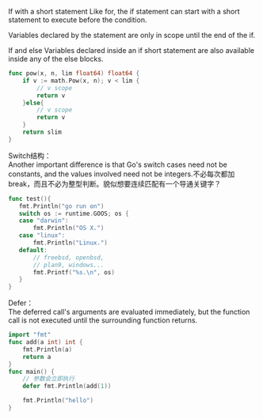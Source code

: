 If with a short statement
Like for, the if statement can start with a short statement to execute before the condition.

Variables declared by the statement are only in scope until the end of the if.

If and else
Variables declared inside an if short statement are also available inside any of the else blocks.
```go
func pow(x, n, lim float64) float64 {
	if v := math.Pow(x, n); v < lim {
        // v scope
		return v
	}else{
        // v scope
        return v
    }
	return slim
}
```


Switch结构：       
 Another important difference is that Go's switch cases need not be constants, and the values involved need not be integers.不必每次都加break，而且不必为整型判断。貌似想要连续匹配有一个导通关键字？
 
 ```go
 func test(){
    fmt.Println("go run on")
	switch os := runtime.GOOS; os {
	case "darwin":
		fmt.Println("OS X.")
	case "linux":
		fmt.Println("Linux.")
	default:
		// freebsd, openbsd,
		// plan9, windows...
		fmt.Printf("%s.\n", os)
	}
 }
```

 Defer：      
 The deferred call's arguments are evaluated immediately, but the function call is not executed until the surrounding function returns.

```go
import "fmt"
func add(a int) int {
	fmt.Println(a)
	return a
}
func main() {
    // 参数会立即执行
	defer fmt.Println(add(1))

	fmt.Println("hello")
}
```